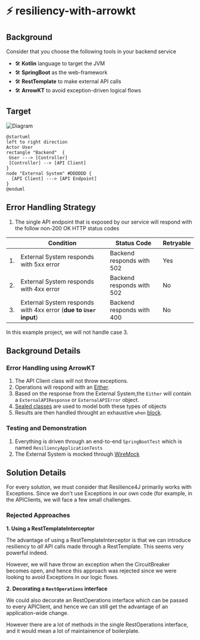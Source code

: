 # ⚡ resiliency-with-arrowkt

## Background 

Consider that you choose the following tools in your backend service 
- 🛠 **Kotlin** language to target the JVM 
- 🛠 **SpringBoot** as the web-framework
- 🛠 **RestTemplate** to make external API calls
- 🛠 **ArrowKT** to avoid exception-driven logical flows

## Target 

![Diagram](https://www.planttext.com/api/plantuml/svg/LO_12i9034Jl-OgXdliBOgqzU1F4a_ImT6DTt6ObZQ0K_zrjyTBSvWsPJ7QZERNN42dopM096lgxmGVbpa8IgZfBYil8IZDoqaT6iNVTWyKNm0HQN9HbkSMrJcAQOcHjQQMmsDNfY3e65clfIv9ypchUnYekulmPZOS2cyCoc0YhZV-9cJJYdodCBCViSfFymWy0)

```puml
@startuml
left to right direction
Actor User
rectangle "Backend"  { 
 User ---> [Controller]
 [Controller] --> [API Client]
}
node "External System" #DDDDDD {
  [API Client] ---> [API Endpoint] 
}
@enduml
```

## Error Handling Strategy 

1. The single API endpoint that is exposed by our service will respond with the follow non-200 OK HTTP status codes 


| | Condition  | Status Code | Retryable 
|-|------------- | ------------- |-------------|
|1.|External System responds with 5xx error  | Backend responds with 502  | Yes 
|2.|External System responds with 4xx error  | Backend responds with 502  | No
|3.|External System responds with 4xx error (**due to `User` input**)  | Backend responds with 400  | No

In this example project, we will not handle case 3.

## Background Details

### Error Handling using ArrowKT

1. The API Client class will not throw exceptions.
2. Operations will respond with an [Either](https://arrow-kt.io/docs/apidocs/arrow-core/arrow.core/-either/). 
3. Based on the response from the External System,the `Either` will contain a `ExternalAPIResponse` or `ExternalAPIError` object.
4. [Sealed classes](https://kotlinlang.org/docs/sealed-classes.html) are used to model both these types of objects
5. Results are then handled throught an exhaustive `when` [block](https://kotlinlang.org/docs/control-flow.html#when-expression). 

### Testing and Demonstration

1. Everything is driven through an end-to-end `SpringBootTest` which is named `ResiliencyApplicationTests`
2. The External System is mocked through [WireMock](http://wiremock.org/) 

## Solution Details 

For every solution, we must consider that Resilience4J primarily works with Exceptions. Since we don't use Exceptions in our own code (for example, in the APIClients, we will face a few small challenges. 

### Rejected Approaches 

**1. Using a RestTemplateInterceptor**

The advantage of using a RestTemplateInterceptor is that we can introduce resiliency to _all_ API calls made through a RestTemplate. This seems very powerful indeed. 

However, we will have throw an exception when the CircuitBreaker becomes open, and hence this approach was rejected since we were looking to avoid Exceptions in our logic flows.

**2. Decorating a `RestOperations` interface**

We could also decorate an RestOperations interface which can be passed to every APIClient, and hence we can still get the advantage of an application-wide change. 

However there are a lot of methods in the single RestOperations interface, and it would mean a lot of maintainence of boilerplate.







